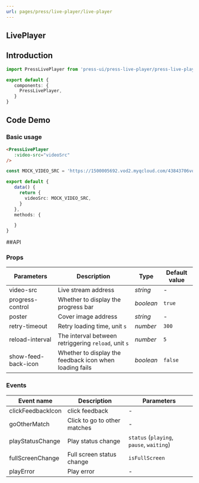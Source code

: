 ```yaml
---
url: pages/press/live-player/live-player
---
```


## LivePlayer 


## Introduction

```ts
import PressLivePlayer from 'press-ui/press-live-player/press-live-player';

export default {
   components: {
     PressLivePlayer,
   }
}
```

## Code Demo

### Basic usage

```html
<PressLivePlayer
   :video-src="videoSrc"
/>
```

```ts
const MOCK_VIDEO_SRC = 'https://1500005692.vod2.myqcloud.com/43843706vodtranscq1500005692/62656d94387702300542496289/v.f100240.m3u8';

export default {
   data() {
     return {
       videoSrc: MOCK_VIDEO_SRC,
     }
   },
   methods: {

   }
}
```


##API

### Props

| Parameters          | Description                                             | Type      | Default value |
| ------------------- | ------------------------------------------------------- | --------- | ------------- |
| video-src           | Live stream address                                     | _string_  | -             |
| progress-control    | Whether to display the progress bar                     | _boolean_ | `true`        |
| poster              | Cover image address                                     | _string_  | -             |
| retry-timeout       | Retry loading time, unit `s`                            | _number_  | `300`         |
| reload-interval     | The interval between retriggering `reload`, unit `s`    | _number_  | `5`           |
| show-feed-back-icon | Whether to display the feedback icon when loading fails | _boolean_ | `false`       |



### Events

| Event name        | Description                  | Parameters                               |
| ----------------- | ---------------------------- | ---------------------------------------- |
| clickFeedbackIcon | click feedback               | -                                        |
| goOtherMatch      | Click to go to other matches | -                                        |
| playStatusChange  | Play status change           | `status` (`playing`, `pause`, `waiting`) |
| fullScreenChange  | Full screen status change    | `isFullScreen`                           |
| playError         | Play error                   | -                                        |